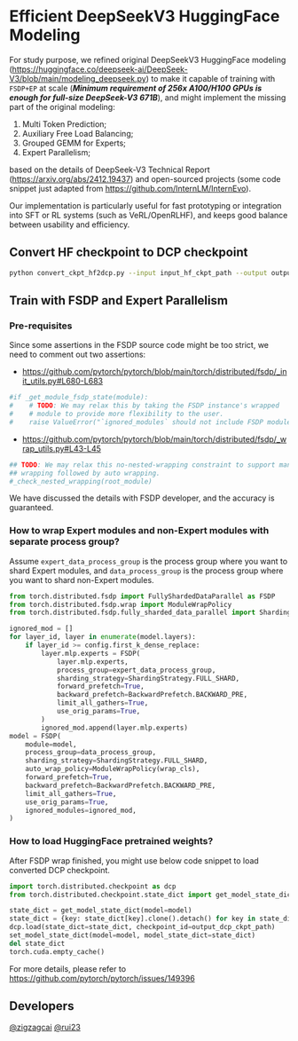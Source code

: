 # Efficient DeepSeekV3 HuggingFace Modeling

For study purpose, we refined original DeepSeekV3 HuggingFace modeling (https://huggingface.co/deepseek-ai/DeepSeek-V3/blob/main/modeling_deepseek.py) to make it capable of training with `FSDP+EP` at scale (***Minimum requirement of 256x A100/H100 GPUs is enough for full-size DeepSeek-V3 671B***), and might implement the missing part of the original modeling:

1. Multi Token Prediction; 
2. Auxiliary Free Load Balancing; 
3. Grouped GEMM for Experts;
4. Expert Parallelism;

based on the details of DeepSeek-V3 Technical Report (https://arxiv.org/abs/2412.19437) and open-sourced projects (some code snippet just adapted from https://github.com/InternLM/InternEvo).

Our implementation is particularly useful for fast prototyping or integration into SFT or RL systems (such as VeRL/OpenRLHF), and keeps good balance between usability and efficiency.

## Convert HF checkpoint to DCP checkpoint

``` bash
python convert_ckpt_hf2dcp.py --input input_hf_ckpt_path --output output_dcp_ckpt_path
```

## Train with FSDP and Expert Parallelism

### Pre-requisites

Since some assertions in the FSDP source code might be too strict, we need to comment out two assertions:

- https://github.com/pytorch/pytorch/blob/main/torch/distributed/fsdp/_init_utils.py#L680-L683
``` python
#if _get_module_fsdp_state(module):
#    # TODO: We may relax this by taking the FSDP instance's wrapped
#    # module to provide more flexibility to the user.
#    raise ValueError("`ignored_modules` should not include FSDP modules")
```

- https://github.com/pytorch/pytorch/blob/main/torch/distributed/fsdp/_wrap_utils.py#L43-L45
```python
## TODO: We may relax this no-nested-wrapping constraint to support manual
## wrapping followed by auto wrapping.
#_check_nested_wrapping(root_module)
```

We have discussed the details with FSDP developer, and the accuracy is guaranteed.

### How to wrap Expert modules and non-Expert modules with separate process group?

Assume `expert_data_process_group` is the process group where you want to shard Expert modules, and `data_process_group` is the process group where you want to shard non-Expert modules.

``` python
from torch.distributed.fsdp import FullyShardedDataParallel as FSDP
from torch.distributed.fsdp.wrap import ModuleWrapPolicy
from torch.distributed.fsdp.fully_sharded_data_parallel import ShardingStrategy, BackwardPrefetch

ignored_mod = []
for layer_id, layer in enumerate(model.layers):
    if layer_id >= config.first_k_dense_replace:
        layer.mlp.experts = FSDP(
            layer.mlp.experts, 
            process_group=expert_data_process_group,
            sharding_strategy=ShardingStrategy.FULL_SHARD, 
            forward_prefetch=True,
            backward_prefetch=BackwardPrefetch.BACKWARD_PRE,
            limit_all_gathers=True,
            use_orig_params=True,
        )
        ignored_mod.append(layer.mlp.experts)
model = FSDP(
    module=model,
    process_group=data_process_group,
    sharding_strategy=ShardingStrategy.FULL_SHARD,
    auto_wrap_policy=ModuleWrapPolicy(wrap_cls),
    forward_prefetch=True,
    backward_prefetch=BackwardPrefetch.BACKWARD_PRE,
    limit_all_gathers=True,
    use_orig_params=True,
    ignored_modules=ignored_mod,
)
```

### How to load HuggingFace pretrained weights?

After FSDP wrap finished, you might use below code snippet to load converted DCP checkpoint.

``` python
import torch.distributed.checkpoint as dcp
from torch.distributed.checkpoint.state_dict import get_model_state_dict, set_model_state_dict

state_dict = get_model_state_dict(model=model)
state_dict = {key: state_dict[key].clone().detach() for key in state_dict}
dcp.load(state_dict=state_dict, checkpoint_id=output_dcp_ckpt_path)
set_model_state_dict(model=model, model_state_dict=state_dict)
del state_dict
torch.cuda.empty_cache()
```

For more details, please refer to https://github.com/pytorch/pytorch/issues/149396

## Developers

[@zigzagcai](https://github.com/zigzagcai)
[@rui23](https://github.com/rui23)
